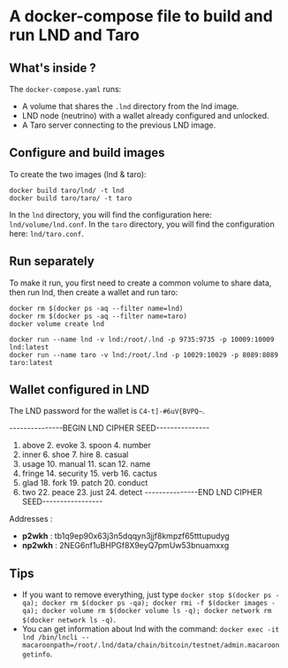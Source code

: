 # A docker-compose file to build and run LND and Taro

## What's inside ?

The `docker-compose.yaml` runs:

- A volume that shares the `.lnd` directory from the lnd image.
- LND node (neutrino) with a wallet already configured and unlocked.
- A Taro server connecting to the previous LND image.

## Configure and build images

To create the two images (lnd & taro):

```
docker build taro/lnd/ -t lnd
docker build taro/taro/ -t taro
```

In the `lnd` directory, you will find the configuration here: `lnd/volume/lnd.conf`.
In the `taro` directory, you will find the configuration here: `lnd/taro.conf`.

## Run separately

To make it run, you first need to create a common volume to share data, then run lnd, then create a wallet and run taro:

```
docker rm $(docker ps -aq --filter name=lnd)
docker rm $(docker ps -aq --filter name=taro)
docker volume create lnd

docker run --name lnd -v lnd:/root/.lnd -p 9735:9735 -p 10009:10009 lnd:latest
docker run --name taro -v lnd:/root/.lnd -p 10029:10029 -p 8089:8089 taro:latest
```

## Wallet configured in LND

The LND password for the wallet is `C4-t]-#6uV{BVPQ~`.

---------------BEGIN LND CIPHER SEED---------------

1. above 2. evoke 3. spoon 4. number
5. inner 6. shoe 7. hire 8. casual
9. usage 10. manual 11. scan 12. name
13. fringe 14. security 15. verb 16. cactus
17. glad 18. fork 19. patch 20. conduct
21. two 22. peace 23. just 24. detect
    ---------------END LND CIPHER SEED-----------------

Addresses :

- **p2wkh** : tb1q9ep90x63j3n5dqqyn3jjf8kmpzf65tttupudyg
- **np2wkh** : 2NEG6nf1uBHPGf8X9eyQ7pmUw53bnuamxxg

## Tips

- If you want to remove everything, just
  type `docker stop $(docker ps -qa); docker rm $(docker ps -qa); docker rmi -f $(docker images -qa); docker volume rm $(docker volume ls -q); docker network rm $(docker network ls -q)`.
- You can get information about lnd with the
  command: `docker exec -it lnd /bin/lncli --macaroonpath=/root/.lnd/data/chain/bitcoin/testnet/admin.macaroon getinfo`.
